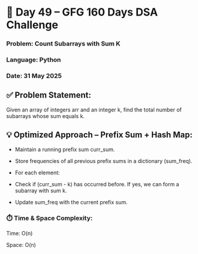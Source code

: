 # 🔰 Day 49 – GFG 160 Days DSA Challenge
### Problem: Count Subarrays with Sum K
### Language: Python
### Date: 31 May 2025

## ✅ Problem Statement:
Given an array of integers arr and an integer k, find the total number of subarrays whose sum equals k.

## 💡 Optimized Approach – Prefix Sum + Hash Map:
- Maintain a running prefix sum curr_sum.

- Store frequencies of all previous prefix sums in a dictionary (sum_freq).

- For each element:

- Check if (curr_sum - k) has occurred before. If yes, we can form a subarray with sum k.

- Update sum_freq with the current prefix sum.

### ⏱️ Time & Space Complexity:
Time: O(n)

Space: O(n)

